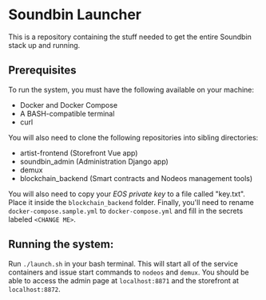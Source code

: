 # Soundbin Launcher

This is a repository containing the stuff needed to get the entire Soundbin stack up and running.

## Prerequisites
To run the system, you must have the following available on your machine:
* Docker and Docker Compose
* A BASH-compatible terminal
* curl

You will also need to clone the following repositories into sibling directories:
* artist-frontend (Storefront Vue app)
* soundbin_admin (Administration Django app)
* demux
* blockchain_backend (Smart contracts and Nodeos management tools)

You will also need to copy your *EOS private key* to a file called "key.txt". Place it inside the `blockchain_backend` folder.
Finally, you'll need to rename `docker-compose.sample.yml` to `docker-compose.yml` and fill in the secrets labeled `<CHANGE ME>`.

## Running the system:
Run `./launch.sh` in your bash terminal. This will start all of the service containers and issue start commands to `nodeos` and `demux`.
You should be able to access the admin page at `localhost:8871` and the storefront at `localhost:8872`.
